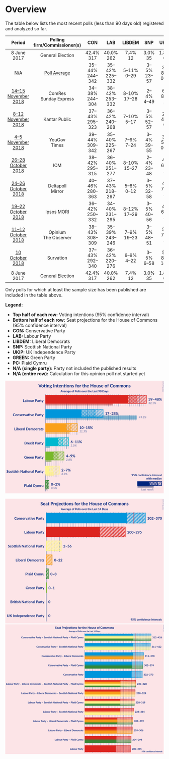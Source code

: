 # Overview

The table below lists the most recent polls (less than 90 days old) registered and analyzed so far.

| Period     | Polling firm/Commissioner(s) | CON | LAB | LIBDEM | SNP | UKIP | GREEN | PC |
|:----------:|:----------------------------:|:--:|:--:|:--:|:--:|:--:|:--:|:--:|
| 8 June 2017 | General Election | 42.4% <br> 317 | 40.0% <br> 262 | 7.4% <br> 12 | 3.0% <br> 35 | 1.8% <br> 0 | 1.6% <br> 1 | 0.5% <br> 4 |
| N/A | [Poll Average](average.html) | 35–44% <br> 244–342 | 35–42% <br> 225–332 | 5–11% <br> 0–29 | 3–5% <br> 23–57 | 3–8% <br> 0–2 | 2–6% <br> 1–2 | 0–2% <br> 0–8 |
| [14–15 November 2018](2018-11-15-ComRes.html) | ComRes <br> Sunday Express | 34–38% <br> 244–304 | 38–42% <br> 253–332 | 8–10% <br> 17–28 | 2–4% <br> 4–49 | 6–8% <br> 1 | 2–4% <br> 1 | 1–2% <br> 2–8 |
| [8–12 November 2018](2018-11-12-KantarPublic.html) | Kantar Public | 37–43% <br> 295–323 | 36–42% <br> 240–268 | 7–10% <br> 5–17 | 3–5% <br> 52–57 | 2–4% <br> 0 | 2–4% <br> 1 | 1–2% <br> 4–8 |
| [4–5 November 2018](2018-11-05-YouGov.html) | YouGov <br> Times | 39–44% <br> 309–342 | 35–40% <br> 225–267 | 7–9% <br> 7–24 | 3–4% <br> 39–55 | 3–5% <br> 0–1 | 3–5% <br> 1–2 | 0–1% <br> 0–5 |
| [26–28 October 2018](2018-10-28-ICM.html) | ICM | 38–42% <br> 295–315 | 36–40% <br> 251–277 | 8–10% <br> 15–27 | 2–4% <br> 23–48 | 4–6% <br> 1 | 2–4% <br> 1 | 1–2% <br> 2–5 |
| [24–26 October 2018](2018-10-26-Deltapoll.html) | Deltapoll <br> Mirror | 40–46% <br> 280–363 | 37–43% <br> 218–297 | 5–8% <br> 0–12 | 3–5% <br> 32–58 | 4–7% <br> 1 | 1–3% <br> 1 | 0–1% <br> 0–5 |
| [19–22 October 2018](2018-10-22-IpsosMORI.html) | Ipsos MORI | 36–42% <br> 250–332 | 34–40% <br> 231–295 | 8–12% <br> 17–29 | 3–5% <br> 40–56 | 4–6% <br> 1 | 4–6% <br> 1–2 | 1–2% <br> 3–8 |
| [11–12 October 2018](2018-10-12-Opinium.html) | Opinium <br> The Observer | 38–43% <br> 308–309 | 35–39% <br> 243–246 | 7–9% <br> 19–23 | 3–5% <br> 48–51 | 5–7% <br> 1 | 2–4% <br> 1 | 1–2% <br> 5–7 |
| [10 October 2018](2018-10-10-Survation.html) | Survation | 37–43% <br> 292–340 | 36–42% <br> 220–276 | 6–9% <br> 4–22 | 3–5% <br> 6–58 | 5–8% <br> 1–2 | N/A <br> N/A | N/A <br> N/A |
| 8 June 2017 | General Election | 42.4% <br> 317 | 40.0% <br> 262 | 7.4% <br> 12 | 3.0% <br> 35 | 1.8% <br> 0 | 1.6% <br> 1 | 0.5% <br> 4 |

Only polls for which at least the sample size has been published are included in the table above.

**Legend:**
+ **Top half of each row:** Voting intentions (95% confidence interval)
+ **Bottom half of each row:** Seat projections for the House of Commons (95% confidence interval)
+ **CON:** Conservative Party
+ **LAB:** Labour Party
+ **LIBDEM:** Liberal Democrats
+ **SNP:** Scottish National Party
+ **UKIP:** UK Independence Party
+ **GREEN:** Green Party
+ **PC:** Plaid Cymru
+ **N/A (single party):** Party not included the published results
+ **N/A (entire row):** Calculation for this opinion poll not started yet


![Graph with voting intentions not yet produced](average.png "Voting Intentions")

![Graph with seats not yet produced](average-seats.png "Seats")
![Graph with coalitions seats not yet produced](average-coalitions-seats.png "Coalitions Seats")
